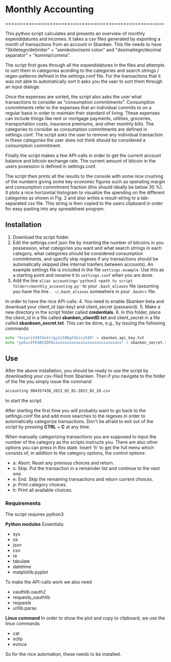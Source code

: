 # Monthly Accounting
======================================================

This python script calculates and presents an overview of monthly expendidatures and incomes.
It takes a csv files generated by exporting a month of transactions from an account in Sbanken.
This file needs to have "Skilletegn/delimiter" = "semikolon/semi colon" and "desimaltegn/decimal separator" = "komma/comma". 

The script first goes through all the expendidatures in the files and attempts to sort them in categories
acording to the categories and search strings / regex-patterns defined in the settings.conf file. For the transactions
that it was not able to automatically sort it asks you the user to sort them through an input dialoge.

Once the expenses are sorted, the script also asks the user what transactions to consider as "consumption commitments". Consumption commitments refer to the expenses that an individual commits to on a regular basis in order to maintain their standard of living. These expenses can include things like rent or mortgage payments, utilities, groceries, transportation costs, insurance premiums, and other monthly bills. The categories to consider as consumption commitments are defined in settings.conf. The script asks the user to remove any individual transaction in these categories the user does not think should be considered a consumption commitment.

Finally the script makes a few API-calls in order to get the current account balance and bitcoin exchange rate. The current amount of bitcoin in the users posession is defined in settings.conf.

The script then prints all the results to the console with some nice crushing of the numbers giving some key economic figures such as operating margin and consumption commitment fraction (this should ideally be below 30 %). It plots a nice horizontal histogram to visualize the spending on the different categories as shown in Fig. 2 and also writes a result-string to a tab-separated csv file. This string is then copied to the users clipboard in order for easy pasting into any spreadsheet program.

## Installation

1. Download the script folder.
2. Edit the settings.conf json file by inserting the number of bitcoins in you possession, what categories you want and what search strings in each category, what categories should be considered consumption commitments, and specify skip regexes if any transactions should be automatically skipped (like internal tranfers between accounts). An example settings file is included in the file `settings.example`. Use this as a starting point and rename it to `settings.conf` when you are done.
3. Add the line `alias accounting='python3 <path to script folder>/monthly_accounting.py'` to your `.bash_aliases` file (assuming you have the line `. ~/.bash_aliases` somewhere in your `.bashrc` file.

In order to have the nice API-calls:
4. You need to enable Sbanken beta and download your client_id (api-key) and client_secret (password).
5. Make a new directory in the script folder called **credentials**.
6. In this folder, place the client_id in a file called **sbanken_clientID.txt** and client_secret in a file called **sbankoen_secret.txt**. This can be done, e.g., by issuing the following commands
```bash
echo "4vjeri549fdsklrgjei596gfdoivj549" > sbanken_api_key.txt
echo "pekv=IFE4BVIDFDxxxxxxxxxxxxxxxxxxxxxxxxxxxxxx" > sbanken_secret.txt
```

## Use

After the above installation, you should be ready to use the script by downloading your csv-filed from Sbanken.
Then if you navigate to the folder of the file you simply issue the command
```bash
accounting 984357438_2023_02_01-2023_02_28.csv
```
to start the script.

After starting the first time you will probably want to go back to the settings.conf file and add more searches to the regexes in order to automatically categorize transactions. Don't be afraid to exit out of the script by pressing **CTRL** + **C** at any time.

When manually categorizing transactions you are supposed to input the number of the category as the scripts instructs you. There are also other options you can press in this state. Insert 'h' to get the full menu which consists of, in addition to the category options, the control  options:
-  a: Abort. Reset any previous choices and return.
-  s: Skip. Put the transaction in a remainder list and continue to the next one.
-  e: End. Skip the remaining transactions and return current choices.
-  p: Print category choices.
-  h: Print all available choices.


### Requirements

The script requires python3

**Python modules**
Essentials:
- sys
- os
- json
- csv
- re
- tabulate
- datetime
- matplotlib.pyplot

To make the API-calls work we also need
- oauthlib.oauth2
- requests_oauthlib
- requests
- urllib.parse

**Linux command**
In order to show the plot and copy to clipboard, we use the linux commands
- cat
- xclip
- evince

So for the nice automation, these needs to be installed.
